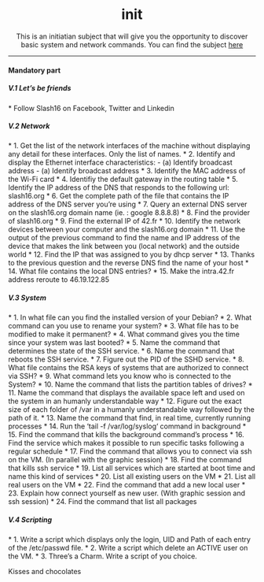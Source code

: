 <div align="center">
  <h1>init</h1>

  <p>
  	This is an initiatian subject that will give you the opportunity to 
  	discover basic system and network commands. You can find the subject 
    <a href="/doc/init.en.pdf">here</a>
  </p>

  <hr />
</div>

<h4>Mandatory part</h4>

<h5>V.1 Let’s be friends</h5>
* Follow Slash16 on Facebook, Twitter and Linkedin

<h5>V.2 Network</h5>
* 1. Get the list of the network interfaces of the machine without displaying any detail for these interfaces. Only the list of names.
* 2. Identify and display the Ethernet interface characteristics:
    - (a) Identify broadcast address
    - (a) Identify broadcast address
* 3. Identify the MAC address of the Wi-Fi card
* 4. Identifiy the default gateway in the routing table
* 5. Identify the IP address of the DNS that responds to the following url: slash16.org
* 6. Get the complete path of the file that contains the IP address of the DNS server you’re using
* 7. Query an external DNS server on the slash16.org domain name (ie. : google 8.8.8.8)
* 8. Find the provider of slash16.org
* 9. Find the external IP of 42.fr
* 10. Identify the network devices between your computer and the slash16.org domain
* 11. Use the output of the previous command to find the name and IP address of the device that makes the link between you (local network) and the outside world
* 12. Find the IP that was assigned to you by dhcp server
* 13. Thanks to the previous question and the reverse DNS find the name of your host
* 14. What file contains the local DNS entries?
* 15. Make the intra.42.fr address reroute to 46.19.122.85

<h5>V.3 System</h5>
* 1. In what file can you find the installed version of your Debian?
* 2. What command can you use to rename your system?
* 3. What file has to be modified to make it permanent?
* 4. What command gives you the time since your system was last booted?
* 5. Name the command that determines the state of the SSH service.
* 6. Name the command that reboots the SSH service.
* 7. Figure out the PID of the SSHD service.
* 8. What file contains the RSA keys of systems that are authorized to connect via SSH?
* 9. What command lets you know who is connected to the System?
* 10. Name the command that lists the partition tables of drives?
* 11. Name the command that displays the available space left and used on the system in an humanly understandable way
* 12. Figure out the exact size of each folder of /var in a humanly understandable way followed by the path of it.
* 13. Name the command that find, in real time, currently running processes
* 14. Run the ‘tail -f /var/log/syslog‘ command in background
* 15. Find the command that kills the background command’s process
* 16. Find the service which makes it possible to run specific tasks following a regular schedule
* 17. Find the command that allows you to connect via ssh on the VM. (In parallel with the graphic session)
* 18. Find the command that kills ssh service
* 19. List all services which are started at boot time and name this kind of services
* 20. List all existing users on the VM
* 21. List all real users on the VM
* 22. Find the command that add a new local user
* 23. Explain how connect yourself as new user. (With graphic session and ssh session)
* 24. Find the command that list all packages

<h5>V.4 Scripting</h5>
* 1. Write a script which displays only the login, UID and Path of each entry of the /etc/passwd file.
* 2. Write a script which delete an ACTIVE user on the VM.
* 3. Three’s a Charm. Write a script of you choice.

<p>
Kisses and chocolates
</p>
